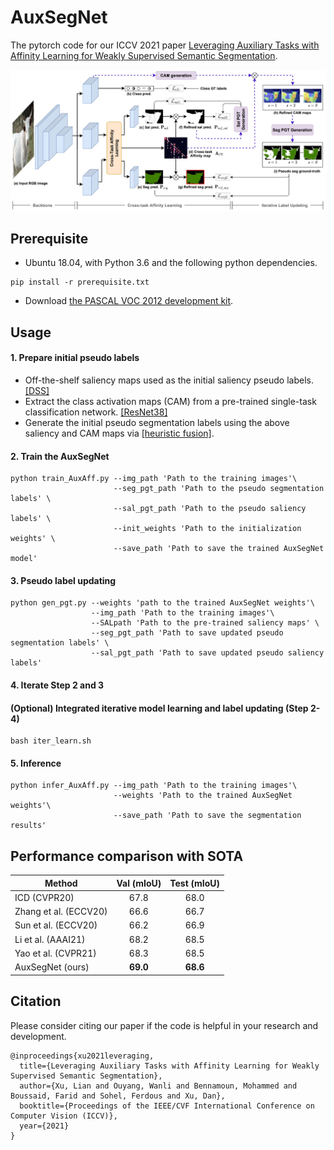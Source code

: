 # AuxSegNet

The pytorch code for our ICCV 2021 paper [Leveraging Auxiliary Tasks with Affinity Learning for Weakly Supervised Semantic Segmentation](https://arxiv.org/abs/2107.11787).

<p align="left">
  <img src="mis/framework2.jpg" width="720" title="" >
</p>

## Prerequisite
- Ubuntu 18.04, with Python 3.6 and the following python dependencies.
```
pip install -r prerequisite.txt
```
- Download [the PASCAL VOC 2012 development kit](http://host.robots.ox.ac.uk/pascal/VOC/voc2012).

## Usage


#### 1. Prepare initial pseudo labels
- Off-the-shelf saliency maps used as the initial saliency pseudo labels. [[DSS]](https://drive.google.com/open?id=1Ls2HBtg3jUiuk3WUuMtdUOVUFCgvE8IX)
- Extract the class activation maps (CAM) from a pre-trained single-task classification network. [[ResNet38]](https://drive.google.com/file/d/1xESB7017zlZHqxEWuh1Rb89UhjTGIKOA/view?usp=sharing)
- Generate the initial pseudo segmentation labels using the above saliency and CAM maps via [[heuristic fusion]](https://github.com/xulianuwa/AuxSegNet/blob/597506a4f44cca81d11c986217e5318361e8f65e/tool/imutils.py#L36).
#### 2. Train the AuxSegNet

```
python train_AuxAff.py --img_path 'Path to the training images'\
                       --seg_pgt_path 'Path to the pseudo segmentation labels' \
                       --sal_pgt_path 'Path to the pseudo saliency labels' \
                       --init_weights 'Path to the initialization weights' \
                       --save_path 'Path to save the trained AuxSegNet model' 
```


#### 3. Pseudo label updating
```
python gen_pgt.py --weights 'path to the trained AuxSegNet weights'\   
                  --img_path 'Path to the training images'\
                  --SALpath 'Path to the pre-trained saliency maps' \
                  --seg_pgt_path 'Path to save updated pseudo segmentation labels' \
                  --sal_pgt_path 'Path to save updated pseudo saliency labels' 
```
#### 4. Iterate Step 2 and 3

#### (Optional) Integrated iterative model learning and label updating (Step 2-4) 
```
bash iter_learn.sh
```
#### 5. Inference
```
python infer_AuxAff.py --img_path 'Path to the training images'\
                       --weights 'Path to the trained AuxSegNet weights'\
                       --save_path 'Path to save the segmentation results'

```
## Performance comparison with SOTA 

| Method         | Val (mIoU)    | Test (mIoU)    | 
| ------------- |:-------------:|:-----:|
|ICD (CVPR20)|67.8|68.0|
|Zhang et al. (ECCV20)|66.6|66.7|
|Sun et al. (ECCV20)|66.2|66.9|
| Li et al. (AAAI21)        | 68.2 | 68.5 | 
| Yao et al. (CVPR21)     | 68.3 | 68.5 | 
| AuxSegNet (ours)     | **69.0** | **68.6** | 


## Citation
Please consider citing our paper if the code is helpful in your research and development.
```
@inproceedings{xu2021leveraging,
  title={Leveraging Auxiliary Tasks with Affinity Learning for Weakly Supervised Semantic Segmentation},
  author={Xu, Lian and Ouyang, Wanli and Bennamoun, Mohammed and Boussaid, Farid and Sohel, Ferdous and Xu, Dan},
  booktitle={Proceedings of the IEEE/CVF International Conference on Computer Vision (ICCV)},
  year={2021}
}
```
